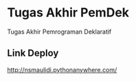 # Tugas Akhir PemDek
Tugas Akhir Pemrograman Deklaratif
## Link Deploy
http://nsmaulidi.pythonanywhere.com/
